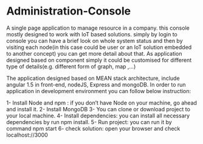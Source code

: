# Administration-Console
A single page application to manage resource in a company. this console mostly designed to work with IoT based solutions. simply by login to console you can have a brief look on whole system status and then by visiting each node(in this case could be user or an IoT solution embedded to another concept) you can get more detail about that. As application designed based on component simply it could be customised for different type of details(e.g. different form of graph, map ,…)

The application designed based on MEAN stack architecture, include angular 1.5 in front-end, nodeJS, Express and mongoDB.
In order to run application in development environment you can follow below instruction:

1- Install Node and npm : if you don’t have Node on your machine, go ahead and install it.
2- Install MongoDB
3- You can clone or download project to your local machine.
4- Install dependencies: you can install all necessary dependencies by run npm install.
5- Run project: you can run it by command npm start
6- check solution: open your browser and check localhost://3000
